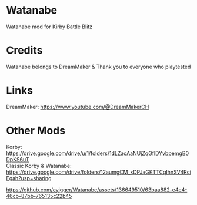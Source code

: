 
# Watanabe
Watanabe mod for Kirby Battle Blitz

# Credits
Watanabe belongs to DreamMaker & Thank you to everyone who playtested

# Links
DreamMaker: https://www.youtube.com/@DreamMakerCH

# Other Mods
Korby: https://drive.google.com/drive/u/1/folders/1dLZaoAaNUjZqGflDYvbpemgB0DpKS6uT                                     
Classic Korby & Watanabe: https://drive.google.com/drive/folders/12aumgCM_xDPJaGKTTCqIhnSV4RciEgah?usp=sharing

https://github.com/cyigger/Watanabe/assets/136649510/63baa882-e4e4-46cb-87bb-765135c22b45
